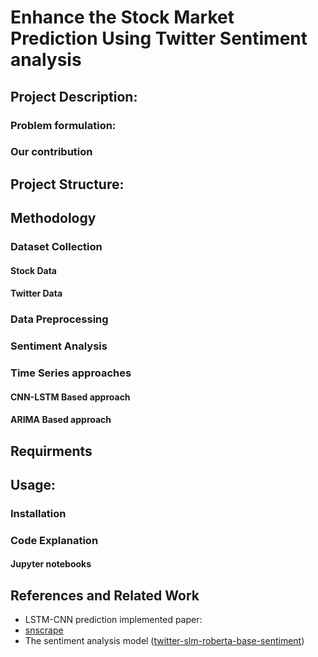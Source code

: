 # Enhance the Stock Market Prediction Using Twitter Sentiment analysis

## Project Description:
### Problem formulation:

### Our contribution

## Project Structure:

## Methodology
### Dataset Collection
#### Stock Data
#### Twitter Data
### Data Preprocessing
### Sentiment Analysis
### Time Series approaches
#### CNN-LSTM Based approach
#### ARIMA Based approach


## Requirments
## Usage:
### Installation
### Code Explanation
#### Jupyter notebooks


## References and Related Work
- LSTM-CNN prediction implemented  paper:
- [snscrape](https://github.com/JustAnotherArchivist/snscrape)
- The sentiment analysis model ([twitter-slm-roberta-base-sentiment](https://huggingface.co/cardiffnlp/twitter-roberta-base-sentiment))
